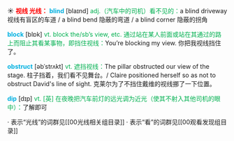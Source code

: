 ☀ <font color="red">**视线 光线：**</font>
<font color="sky blue">**blind**</font> [blaɪnd] 
<font color="#00b050">adj.（汽车中的司机）看不见的：</font>a blind driveway 视线有盲区的车道 / a blind bend 隐蔽的弯道 / a blind corner 隐蔽的拐角

<font color="sky blue">**block**</font> [blɒk] 
<font color="#00b050">vt. block the/sb’s view, etc. 通过站在某人前面或站在其通过的路上而阻止其看某事物，即挡住视线：</font>You’re blocking my view. 你把我视线挡住了。
           
<font color="sky blue">**obstruct**</font> [əbˈstrʌkt]
<font color="#00b050">vt. 遮挡视线：</font>The pillar obstructed our view of the stage. 柱子挡着，我们看不见舞台。/ Claire positioned herself so as not to obstruct David's line of sight. 克莱尔为了不挡住戴维的视线挪了一下位置。

<font color="sky blue">**dip**</font> [dɪp] 
<font color="#00b050">vt. [英] 在夜晚把汽车前灯的远光调为近光（使其不射入其他司机的眼中）：</font>了解即可

· 表示“光线”的词群见[[00光线相关组目录]]
· 表示“看”的词群见[[00观看发现组目录]]
